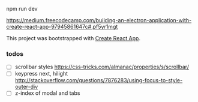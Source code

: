 npm run dev


https://medium.freecodecamp.com/building-an-electron-application-with-create-react-app-97945861647c#.pf5yr1mgt



This project was bootstrapped with [Create React App](https://github.com/facebookincubator/create-react-app).

### todos
- [ ] scrollbar styles https://css-tricks.com/almanac/properties/s/scrollbar/
- [ ] keypress next, hilight http://stackoverflow.com/questions/7876283/using-focus-to-style-outer-div
- [ ] z-index of modal and tabs
